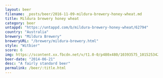 ```yaml
---
layout: beer
filename: _posts/beer/2016-11-09-mildura-brewery-honey-wheat.md
title: Mildura brewery honey wheat
category: beer
untappd: "https://untappd.com/b/mildura-brewery-honey-wheat/62794"
country: "Australia"
brewery: "Mildura Brewery"
breweryURL: "/brewery/mildura-brewery.html"
style: "Witbier"
score: 6
img: https://scontent.xx.fbcdn.net/v/t1.0-0/p480x480/10393575_10152534291018745_4203149759533116955_n.jpg?_nc_cat=108&_nc_ht=scontent.xx&oh=4b94385b089d79028f4bfb0450889b0f&oe=5C9DBDBF
beer-date: "2014-06-21"
desc: "A fairly standard beer"
permalink: /beer/:title.html
---
```

